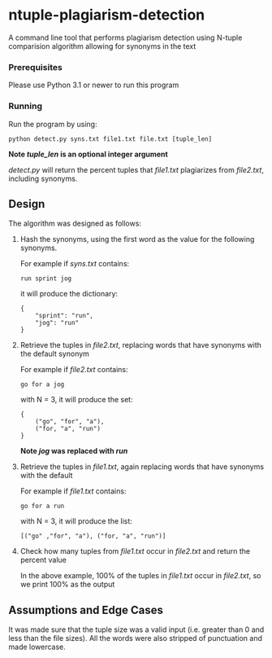 # ntuple-plagiarism-detection

A command line tool that performs plagiarism detection using N-tuple comparision algorithm allowing for synonyms in the text

### Prerequisites

Please use Python 3.1 or newer to run this program

### Running

Run the program by using:

```
python detect.py syns.txt file1.txt file.txt [tuple_len]
```
**Note *tuple_len* is an optional integer argument**

*detect.py* will return the percent tuples that *file1.txt* plagiarizes from *file2.txt*, including synonyms. 

## Design

The algorithm was designed as follows:

1) Hash the synonyms, using the first word as the value for the following synonyms.

   For example if *syns.txt* contains:
   
   ```
   run sprint jog
   ```
   it will produce the dictionary:
   ```
   {
       "sprint": "run",
       "jog": "run"
   }
   ```

2) Retrieve the tuples in *file2.txt*, replacing words that have synonyms with the default synonym

   For example if *file2.txt* contains:
   
   ```
   go for a jog
   ```
   with N = 3, it will produce the set:
   ```
   {
       ("go", "for", "a"),
       ("for, "a", "run")
   }
   ```
   **Note *jog* was replaced with *run***
   
 3) Retrieve the tuples in *file1.txt*, again replacing words that have synonyms with the default
 
    For example if *file1.txt* contains:
   
    ```
    go for a run
    ```
    with N = 3, it will produce the list:
    ```
    [("go" ,"for", "a"), ("for, "a", "run")]
    ```

4) Check how many tuples from *file1.txt* occur in *file2.txt* and return the percent value

   In the above example, 100% of the tuples in *file1.txt* occur in *file2.txt*, so we print 100% as the output

## Assumptions and Edge Cases
It was made sure that the tuple size was a valid input (i.e. greater than 0 and less than the file sizes). All the words were also stripped of punctuation and made lowercase. 
